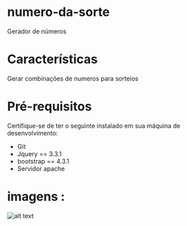 # numero-da-sorte
Gerador de números 

# Características
Gerar combinações de numeros para sorteios

# Pré-requisitos
Certifique-se de ter o seguinte instalado em sua máquina de desenvolvimento:
- Git
- Jquery == 3.3.1
- bootstrap == 4.3.1
- Servidor apache

# imagens :
![alt text](https://i.imgur.com/hR1qOr1.png)



